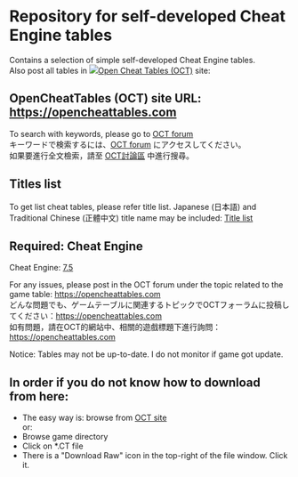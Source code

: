 # Repository for self-developed Cheat Engine tables
Contains a selection of simple self-developed Cheat Engine tables.  
Also post all tables in [<img src="https://opencheattables.com/ext/tatiana5/favicon/favicon.png">Open Cheat Tables (OCT)](https://opencheattables.com) site:  

## OpenCheatTables (OCT) site URL: https://opencheattables.com  
To search with keywords, please go to [OCT forum](https://opencheattables.com)  
キーワードで検索するには、[OCT forum](https://opencheattables.com)  にアクセスしてください。  
如果要進行全文檢索，請至 [OCT討論區](https://opencheattables.com) 中進行搜尋。  

## Titles list  
To get list cheat tables, please refer title list. 
Japanese (日本語) and Traditional Chinese (正體中文) title name may be included:
[Title list](https://github.com/bbfox0703/Mydev-Cheat-Engine-Tables/blob/main/TITLELIST.md)

## Required: Cheat Engine  
Cheat Engine: [7.5](https://github.com/cheat-engine/cheat-engine/releases)  
  
For any issues, please post in the OCT forum under the topic related to the game table: https://opencheattables.com  
どんな問題でも、ゲームテーブルに関連するトピックでOCTフォーラムに投稿してください：https://opencheattables.com  
如有問題，請在OCT的網站中、相關的遊戲標題下進行詢問：https://opencheattables.com  

Notice: Tables may not be up-to-date. I do not monitor if game got update.  

## In order if you do not know how to download from here:  
* The easy way is: browse from [OCT site](https://opencheattables.com)  
or:  
* Browse game directory  
* Click on \*.CT file  
* There is a "Download Raw" icon in the top-right of the file window. Click it.  
